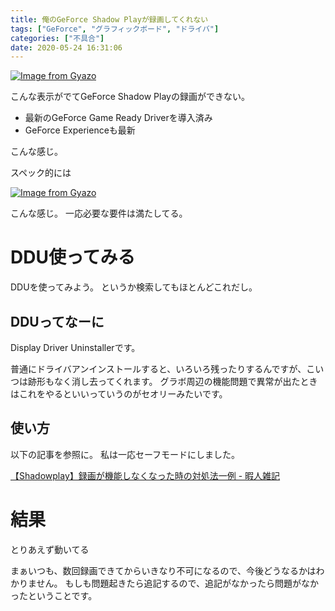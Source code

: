 ```yaml
---
title: 俺のGeForce Shadow Playが録画してくれない
tags: ["GeForce", "グラフィックボード", "ドライバ"]
categories: ["不具合"]
date: 2020-05-24 16:31:06
---
```

[![Image from Gyazo](https://i.gyazo.com/bcc59ecc25348acaa2630b47f158f7b5.png)](https://gyazo.com/bcc59ecc25348acaa2630b47f158f7b5)

こんな表示がでてGeForce Shadow Playの録画ができない。

- 最新のGeForce Game Ready Driverを導入済み
- GeForce Experienceも最新

こんな感じ。

スペック的には

[![Image from Gyazo](https://i.gyazo.com/632295ab455798906a43c34506fa0472.png)](https://gyazo.com/632295ab455798906a43c34506fa0472)

こんな感じ。
一応必要な要件は満たしてる。

# DDU使ってみる

DDUを使ってみよう。
というか検索してもほとんどこれだし。

## DDUってなーに

Display Driver Uninstallerです。

普通にドライバアンインストールすると、いろいろ残ったりするんですが、こいつは跡形もなく消し去ってくれます。
グラボ周辺の機能問題で異常が出たときはこれをやるといいっていうのがセオリーみたいです。

## 使い方

以下の記事を参照に。
私は一応セーフモードにしました。

[【Shadowplay】録画が機能しなくなった時の対処法一例 \- 暇人雑記](http://www.himajin-block30.com/entry/2018/12/01/165457)

# 結果

とりあえず動いてる

まぁいつも、数回録画できてからいきなり不可になるので、今後どうなるかはわかりません。
もしも問題起きたら追記するので、追記がなかったら問題がなかったということです。

